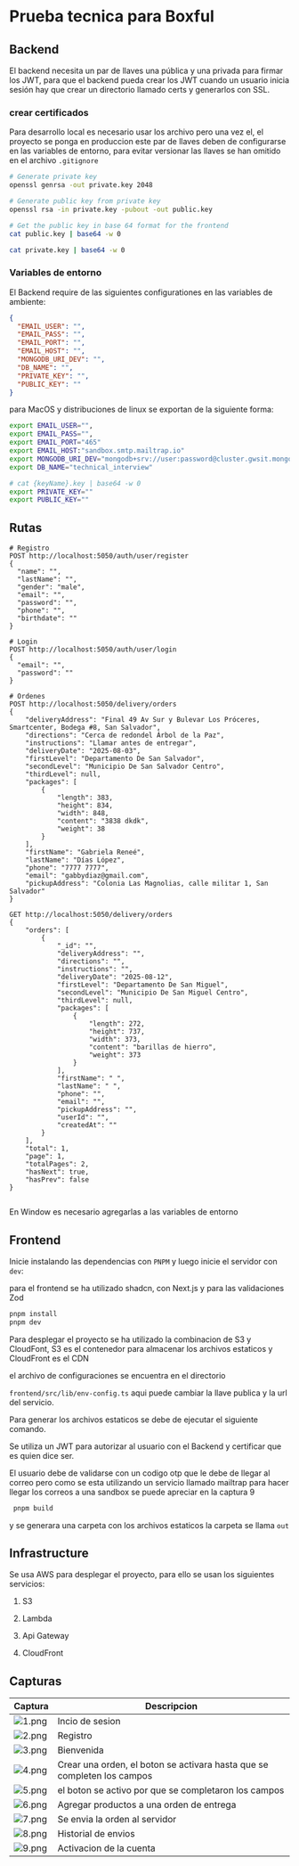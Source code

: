 # Prueba tecnica para Boxful 



## Backend
El backend necesita un par de llaves una pública y una privada para firmar los JWT, 
para que el backend pueda crear los JWT cuando un usuario inicia sesión hay que crear un directorio llamado certs y generarlos con SSL.


### crear certificados

Para desarrollo local es necesario usar los archivo pero una vez el, el proyecto se ponga en produccion este par de llaves deben de configurarse en las variables de entorno, 
para evitar versionar las llaves se han omitido en el archivo `.gitignore`


```bash 
# Generate private key
openssl genrsa -out private.key 2048

# Generate public key from private key
openssl rsa -in private.key -pubout -out public.key

# Get the public key in base 64 format for the frontend
cat public.key | base64 -w 0

cat private.key | base64 -w 0
```


### Variables de entorno
El Backend require de las siguientes configurationes en las variables de ambiente:

```json
{
  "EMAIL_USER": "",
  "EMAIL_PASS": "",
  "EMAIL_PORT": "",
  "EMAIL_HOST": "",
  "MONGODB_URI_DEV": "",
  "DB_NAME": "",
  "PRIVATE_KEY": "",
  "PUBLIC_KEY": ""
}
```


para MacOS y distribuciones de linux se exportan de la siguiente forma:

```bash
export EMAIL_USER="",
export EMAIL_PASS="",
export EMAIL_PORT="465"
export EMAIL_HOST:"sandbox.smtp.mailtrap.io"
export MONGODB_URI_DEV="mongodb+srv://user:password@cluster.gwsit.mongodb.net",
export DB_NAME="technical_interview"

# cat {keyName}.key | base64 -w 0
export PRIVATE_KEY=""
export PUBLIC_KEY=""

```

## Rutas 

```
# Registro
POST http://localhost:5050/auth/user/register
{
  "name": "",
  "lastName": "",
  "gender": "male",
  "email": "",
  "password": "",
  "phone": "",
  "birthdate": ""
}

# Login
POST http://localhost:5050/auth/user/login
{
  "email": "",
  "password": ""
}

# Ordenes
POST http://localhost:5050/delivery/orders
{
    "deliveryAddress": "Final 49 Av Sur y Bulevar Los Próceres, Smartcenter, Bodega #8, San Salvador",
    "directions": "Cerca de redondel Árbol de la Paz",
    "instructions": "Llamar antes de entregar",
    "deliveryDate": "2025-08-03",
    "firstLevel": "Departamento De San Salvador",
    "secondLevel": "Municipio De San Salvador Centro",
    "thirdLevel": null,
    "packages": [
        {
            "length": 383,
            "height": 834,
            "width": 848,
            "content": "3838 dkdk",
            "weight": 38
        }
    ],
    "firstName": "Gabriela Reneé",
    "lastName": "Días López",
    "phone": "7777 7777",
    "email": "gabbydiaz@gmail.com",
    "pickupAddress": "Colonia Las Magnolias, calle militar 1, San Salvador"
}

GET http://localhost:5050/delivery/orders
{
    "orders": [
        {
            "_id": "",
            "deliveryAddress": "",
            "directions": "",
            "instructions": "",
            "deliveryDate": "2025-08-12",
            "firstLevel": "Departamento De San Miguel",
            "secondLevel": "Municipio De San Miguel Centro",
            "thirdLevel": null,
            "packages": [
                {
                    "length": 272,
                    "height": 737,
                    "width": 373,
                    "content": "barillas de hierro",
                    "weight": 373
                }
            ],
            "firstName": " ",
            "lastName": " ",
            "phone": "",
            "email": "",
            "pickupAddress": "",
            "userId": "",
            "createdAt": ""
        }
    ],
    "total": 1,
    "page": 1,
    "totalPages": 2,
    "hasNext": true,
    "hasPrev": false
}


```


En Window es necesario agregarlas a las variables de entorno



## Frontend
Inicie instalando las dependencias con `PNPM` y luego inicie el servidor con `dev`:

para el frontend se ha utilizado shadcn, con Next.js y para las validaciones Zod

```bash
pnpm install
pnpm dev
```

Para desplegar el proyecto se ha utilizado la combinacion de S3 y CloudFont,
S3 es el contenedor para almacenar los archivos estaticos y CloudFront es el CDN

el archivo de configuraciones se encuentra en el directorio

`frontend/src/lib/env-config.ts`
aqui puede cambiar la llave publica y la url del servicio.

Para generar los archivos estaticos se debe de ejecutar el siguiente comando.

Se utiliza un JWT para autorizar al usuario con el Backend y certificar que es quien dice ser. 

El usuario debe de validarse con un codigo otp que le debe de llegar al correo pero como se esta utilizando un servicio llamado mailtrap para hacer llegar los correos a una sandbox se puede apreciar en la captura 9

```bash
 pnpm build  
```

y se generara una carpeta con los archivos estaticos la carpeta se llama `out`


## Infrastructure

Se usa AWS para desplegar el proyecto, para ello se usan los siguientes servicios:

1. S3

2. Lambda

3. Api Gateway

4. CloudFront


## Capturas

| Captura | Descripcion |
|------------|-------------|
| ![1.png](screenshots/1.png) |  Incio de sesion |
| ![2.png](screenshots/2.png) | Registro |
| ![3.png](screenshots/3.png) | Bienvenida |
| ![4.png](screenshots/4.png) | Crear una orden, el boton se activara hasta que se completen los campos |
| ![5.png](screenshots/5.png) | el boton se activo por que se completaron los campos |
| ![6.png](screenshots/6.png) | Agregar productos a una orden de entrega |
| ![7.png](screenshots/7.png) | Se envia la orden al servidor |
| ![8.png](screenshots/8.png) | Historial de envios |
| ![9.png](screenshots/9.png) | Activacion de la cuenta |